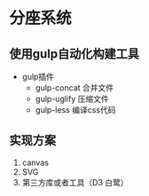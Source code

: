 # 分座系统
## 使用gulp自动化构建工具
- gulp插件
  + gulp-concat 合并文件
  + gulp-uglify 压缩文件
  + gulp-less 编译css代码
  
## 实现方案
1. canvas
2. SVG
3. 第三方库或者工具（D3 白鹭）


